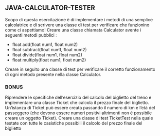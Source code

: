 ## JAVA-CALCULATOR-TESTER

Scopo di questa esercitazione è di implementare i metodi di una semplice calcolatrice e di scrivere una classe di test per verificare che funzionino come ci aspettiamo!
Creare una classe chiamata Calculator avente i seguenti metodi pubblici :
- float add(float num1, float num2)
- float subtract(float num1, float num2)
- float divide(float num1, float num2)
- float multiply(float num1, float num2)

Creare in seguito una classe di test per verificare il corretto funzionamento di ogni metodo presente nella classe Calculator.

### BONUS

Riprendere le specifiche dell’esercizio del calcolo del biglietto del treno e implementare una classe Ticket che calcola il prezzo finale del biglietto. Un’istanza di Ticket può essere creata passando il numero di km e l’età del passeggero (che devono essere numeri positivi altrimenti non è possibile creare un oggetto Ticket). Creare una classe di test TicketTest nella quale testate con tutte le casistiche possibili il calcolo del prezzo finale del biglietto